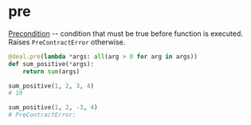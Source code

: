 # pre

[Precondition](https://en.wikipedia.org/wiki/Precondition) -- condition that must be true before function is executed. Raises `PreContractError` otherwise.

```python
@deal.pre(lambda *args: all(arg > 0 for arg in args))
def sum_positive(*args):
    return sum(args)

sum_positive(1, 2, 3, 4)
# 10

sum_positive(1, 2, -3, 4)
# PreContractError:
```
